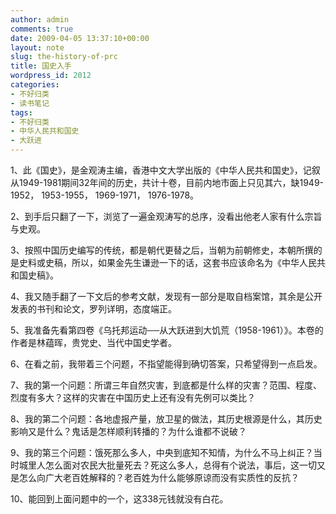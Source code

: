 ```yaml
---
author: admin
comments: true
date: 2009-04-05 13:37:10+00:00
layout: note
slug: the-history-of-prc
title: 国史入手
wordpress_id: 2012
categories:
- 不好归类
- 读书笔记
tags:
- 不好归类
- 中华人民共和国史
- 大跃进
---
```


1、此《国史》，是金观涛主编，香港中文大学出版的《中华人民共和国史》，记叙从1949-1981期间32年间的历史，共计十卷，目前内地市面上只见其六，缺1949-1952， 1953-1955， 1969-1971， 1976-1978。

2、到手后只翻了一下，浏览了一遍金观涛写的总序，没看出他老人家有什么宗旨与史观。

3、按照中国历史编写的传统，都是朝代更替之后，当朝为前朝修史，本朝所撰的是史料或史稿，所以，如果金先生谦逊一下的话，这套书应该命名为《中华人民共和国史稿》。

4、我又随手翻了一下文后的参考文献，发现有一部分是取自档案馆，其余是公开发表的书刊和论文，罗列详明，态度端正。

5、我准备先看第四卷《乌托邦运动──从大跃进到大饥荒（1958-1961）》。本卷的作者是林蕴晖，贵党史、当代中国史学者。

6、在看之前，我带着三个问题，不指望能得到确切答案，只希望得到一点启发。

7、我的第一个问题：所谓三年自然灾害，到底都是什么样的灾害？范围、程度、烈度有多大？这样的灾害在中国历史上还有没有先例可以类比？

8、我的第二个问题：各地虚报产量，放卫星的做法，其历史根源是什么，其历史影响又是什么？鬼话是怎样顺利转播的？为什么谁都不说破？

9、我的第三个问题：饿死那么多人，中央到底知不知情，为什么不马上纠正？当时城里人怎么面对农民大批量死去？死这么多人，总得有个说法，事后，这一切又是怎么向广大老百姓解释的？老百姓为什么能够原谅而没有实质性的反抗？

10、能回到上面问题中的一个，这338元钱就没有白花。
